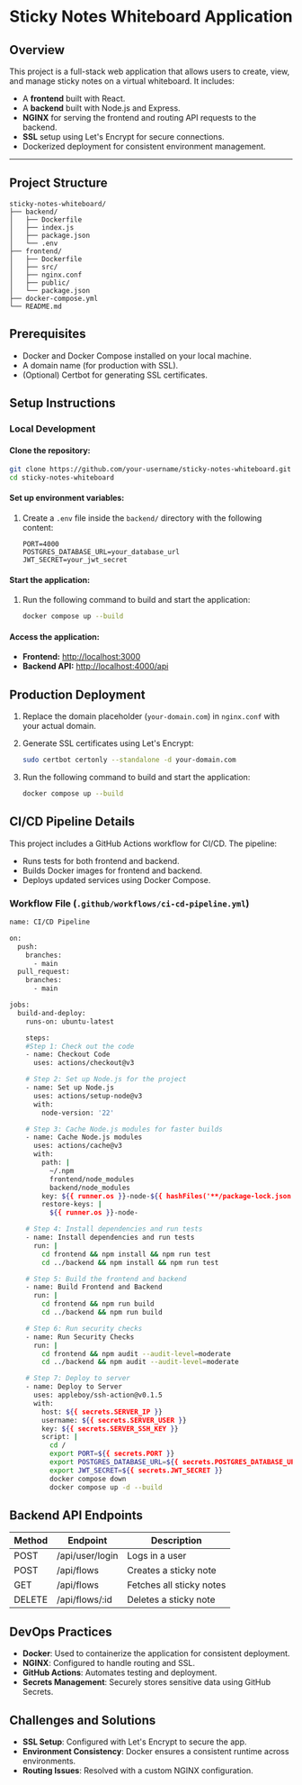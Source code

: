 # Sticky Notes Whiteboard Application

## Overview

This project is a full-stack web application that allows users to create, view, and manage sticky notes on a virtual whiteboard. It includes:

- A **frontend** built with React.
- A **backend** built with Node.js and Express.
- **NGINX** for serving the frontend and routing API requests to the backend.
- **SSL** setup using Let's Encrypt for secure connections.
- Dockerized deployment for consistent environment management.

---

## Project Structure

```plaintext
sticky-notes-whiteboard/
├── backend/
│   ├── Dockerfile
│   ├── index.js
│   ├── package.json
│   └── .env
├── frontend/
│   ├── Dockerfile
│   ├── src/ 
│   ├── nginx.conf
│   ├── public/
│   └── package.json
├── docker-compose.yml
└── README.md

```
## Prerequisites

- Docker and Docker Compose installed on your local machine.
- A domain name (for production with SSL).
- (Optional) Certbot for generating SSL certificates.


## Setup Instructions

### Local Development

#### Clone the repository:
```bash
git clone https://github.com/your-username/sticky-notes-whiteboard.git
cd sticky-notes-whiteboard
```
#### Set up environment variables:
1. Create a `.env` file inside the `backend/` directory with the following content:

   ```plaintext
   PORT=4000
   POSTGRES_DATABASE_URL=your_database_url
   JWT_SECRET=your_jwt_secret
   ```

#### Start the application:
1. Run the following command to build and start the application:

   ```bash
   docker compose up --build
   ```

#### Access the application:
- **Frontend:** [http://localhost:3000](http://localhost:3000)  
- **Backend API:** [http://localhost:4000/api](http://localhost:4000)

## Production Deployment

1. Replace the domain placeholder (`your-domain.com`) in `nginx.conf` with your      actual domain.
2. Generate SSL certificates using Let's Encrypt:
   ```bash
   sudo certbot certonly --standalone -d your-domain.com
   ```
3. Run the following command to build and start the application:

   ```bash
   docker compose up --build
   ```
   
## CI/CD Pipeline Details

This project includes a GitHub Actions workflow for CI/CD. The pipeline:

- Runs tests for both frontend and backend.
- Builds Docker images for frontend and backend.
- Deploys updated services using Docker Compose.

### Workflow File (`.github/workflows/ci-cd-pipeline.yml`)

```bash
name: CI/CD Pipeline

on:
  push:
    branches:
      - main
  pull_request:
    branches:
      - main

jobs:
  build-and-deploy:
    runs-on: ubuntu-latest

    steps:
    #Step 1: Check out the code
    - name: Checkout Code
      uses: actions/checkout@v3

    # Step 2: Set up Node.js for the project
    - name: Set up Node.js
      uses: actions/setup-node@v3
      with:
        node-version: '22'

    # Step 3: Cache Node.js modules for faster builds
    - name: Cache Node.js modules
      uses: actions/cache@v3
      with:
        path: |
          ~/.npm
          frontend/node_modules
          backend/node_modules
        key: ${{ runner.os }}-node-${{ hashFiles('**/package-lock.json') }}
        restore-keys: |
          ${{ runner.os }}-node-

    # Step 4: Install dependencies and run tests
    - name: Install dependencies and run tests
      run: |
        cd frontend && npm install && npm run test
        cd ../backend && npm install && npm run test

    # Step 5: Build the frontend and backend
    - name: Build Frontend and Backend
      run: |
        cd frontend && npm run build
        cd ../backend && npm run build

    # Step 6: Run security checks
    - name: Run Security Checks
      run: |
        cd frontend && npm audit --audit-level=moderate
        cd ../backend && npm audit --audit-level=moderate

    # Step 7: Deploy to server
    - name: Deploy to Server
      uses: appleboy/ssh-action@v0.1.5
      with:
        host: ${{ secrets.SERVER_IP }}
        username: ${{ secrets.SERVER_USER }}
        key: ${{ secrets.SERVER_SSH_KEY }}
        script: |
          cd /
          export PORT=${{ secrets.PORT }}
          export POSTGRES_DATABASE_URL=${{ secrets.POSTGRES_DATABASE_URL }}
          export JWT_SECRET=${{ secrets.JWT_SECRET }}
          docker compose down
          docker compose up -d --build

```

## Backend API Endpoints

| Method | Endpoint              | Description               |
|--------|------------------------|---------------------------|
| POST   | /api/user/login        | Logs in a user            |
| POST   | /api/flows             | Creates a sticky note     |
| GET    | /api/flows             | Fetches all sticky notes  |
| DELETE | /api/flows/:id         | Deletes a sticky note     |

## DevOps Practices

- **Docker**: Used to containerize the application for consistent deployment.
- **NGINX**: Configured to handle routing and SSL.
- **GitHub Actions**: Automates testing and deployment.
- **Secrets Management**: Securely stores sensitive data using GitHub Secrets.

## Challenges and Solutions

- **SSL Setup**: Configured with Let's Encrypt to secure the app.
- **Environment Consistency**: Docker ensures a consistent runtime across environments.
- **Routing Issues**: Resolved with a custom NGINX configuration.
